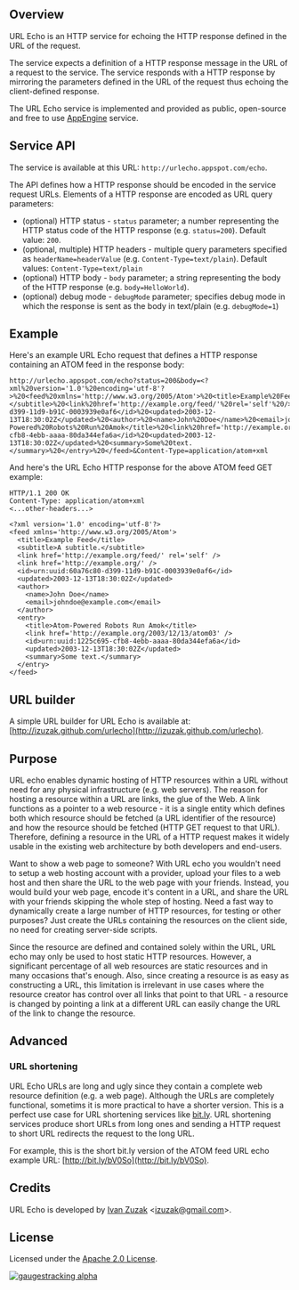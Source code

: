 Overview
--------

URL Echo is an HTTP service for echoing the HTTP response defined in the URL of the request.

The service expects a definition of a HTTP response message in the URL of a request to the service. The service responds with a HTTP response by mirroring the parameters defined in the URL of the request thus echoing the client-defined response.

The URL Echo service is implemented and provided as public, open-source and free to use [AppEngine](http://code.google.com/appengine/) service.

Service API
-----------

The service is available at this URL: `http://urlecho.appspot.com/echo`.

The API defines how a HTTP response should be encoded in the service request URLs. Elements of a HTTP response are encoded as URL query parameters:

  * (optional) HTTP status - `status` parameter; a number representing the HTTP status code of the HTTP response (e.g. `status=200`). Default value: `200`.
  * (optional, multiple) HTTP headers - multiple query parameters specified as `headerName=headerValue` (e.g. `Content-Type=text/plain`). Default values: `Content-Type=text/plain`
  * (optional) HTTP body - `body` parameter; a string representing the body of the HTTP response (e.g. `body=HelloWorld`).
  * (optional) debug mode - `debugMode` parameter; specifies debug mode in which the response is sent as the body in text/plain (e.g. `debugMode=1`)

Example
-------

Here's an example URL Echo request that defines a HTTP response containing an ATOM feed in the response body:

    http://urlecho.appspot.com/echo?status=200&body=<?xml%20version='1.0'%20encoding='utf-8'?>%20<feed%20xmlns='http://www.w3.org/2005/Atom'>%20<title>Example%20Feed</title>%20<subtitle>A%20subtitle.</subtitle>%20<link%20href='http://example.org/feed/'%20rel='self'%20/>%20<link%20href='http://example.org/'%20/>%20<id>urn:uuid:60a76c80-d399-11d9-b91C-0003939e0af6</id>%20<updated>2003-12-13T18:30:02Z</updated>%20<author>%20<name>John%20Doe</name>%20<email>johndoe@example.com</email>%20</author>%20<entry>%20<title>Atom-Powered%20Robots%20Run%20Amok</title>%20<link%20href='http://example.org/2003/12/13/atom03'%20/>%20<id>urn:uuid:1225c695-cfb8-4ebb-aaaa-80da344efa6a</id>%20<updated>2003-12-13T18:30:02Z</updated>%20<summary>Some%20text.</summary>%20</entry>%20</feed>&Content-Type=application/atom+xml

And here's the URL Echo HTTP response for the above ATOM feed GET example:

    HTTP/1.1 200 OK
    Content-Type: application/atom+xml
    <...other-headers...>

    <?xml version='1.0' encoding='utf-8'?>
    <feed xmlns='http://www.w3.org/2005/Atom'>
      <title>Example Feed</title>
      <subtitle>A subtitle.</subtitle>
      <link href='http://example.org/feed/' rel='self' />
      <link href='http://example.org/' />
      <id>urn:uuid:60a76c80-d399-11d9-b91C-0003939e0af6</id>
      <updated>2003-12-13T18:30:02Z</updated>
      <author>
        <name>John Doe</name>
        <email>johndoe@example.com</email>
      </author>
      <entry>
        <title>Atom-Powered Robots Run Amok</title>
        <link href='http://example.org/2003/12/13/atom03' />
        <id>urn:uuid:1225c695-cfb8-4ebb-aaaa-80da344efa6a</id>
        <updated>2003-12-13T18:30:02Z</updated>
        <summary>Some text.</summary>
      </entry>
    </feed>

URL builder
-----------

A simple URL builder for URL Echo is available at: [http://izuzak.github.com/urlecho](http://izuzak.github.com/urlecho).

Purpose
-------

URL echo enables dynamic hosting of HTTP resources within a URL without need for any physical infrastructure (e.g. web servers). The reason for hosting a resource within a URL are links, the glue of the Web. A link functions as a pointer to a web resource - it is a single entity which defines both which resource should be fetched (a URL identifier of the resource) and how the resource should be fetched (HTTP GET request to that URL). Therefore, defining a resource in the URL of a HTTP request makes it widely usable in the existing web architecture by both developers and end-users.

Want to show a web page to someone? With URL echo you wouldn't need to setup a web hosting account with a provider, upload your files to a web host and then share the URL to the web page with your friends. Instead, you would build your web page, encode it's content in a URL, and share the URL with your friends skipping the whole step of hosting. Need a fast way to dynamically create a large number of HTTP resources, for testing or other purposes? Just create the URLs containing the resources on the client side, no need for creating server-side scripts.

Since the resource are defined and contained solely within the URL, URL echo may only be used to host static HTTP resources. However, a significant percentage of all web resources are static resources and in many occasions that's enough. Also, since creating a resource is as easy as constructing a URL, this limitation is irrelevant in use cases where the resource creator has control over all links that point to that URL - a resource is changed by pointing a link at a different URL can easily change the URL of the link to change the resource.

Advanced
--------

### URL shortening ###

URL Echo URLs are long and ugly since they contain a complete web resource definition (e.g. a web page). Although the URLs are completely functional, sometims it is more practical to have a shorter version. This is a perfect use case for URL shortening services like [bit.ly](http://bit.ly). URL shortening services produce short URLs from long ones and sending a HTTP request to short URL redirects the request to the long URL.

For example, this is the short bit.ly version of the ATOM feed URL echo example URL: [http://bit.ly/bV0So](http://bit.ly/bV0So).

Credits
-------

URL Echo is developed by [Ivan Zuzak](http://ivanzuzak.info) &lt;izuzak@gmail.com&gt;.

License
-------

Licensed under the [Apache 2.0 License](https://github.com/izuzak/urlecho/blob/master/LICENSE).

[![gaugestracking alpha](https://secure.gaug.es/track.gif?h[site_id]=5162c24ff5a1f52219000094&h[resource]=http%3A%2F%2Fgithub.com%2Fizuzak%2Furlecho&h[title]=urlecho%20%28GitHub%29&h[unique]=1&h[unique_hour]=1&h[unique_day]=1&h[unique_month]=1&h[unique_year]=1 "ivanzuzak.info")](http://ivanzuzak.info/)
